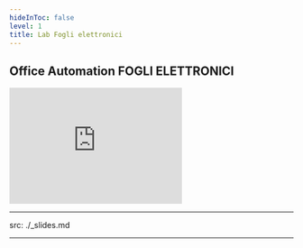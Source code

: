 ```yaml
---
hideInToc: false
level: 1
title: Lab Fogli elettronici
---
```


## Office Automation FOGLI ELETTRONICI

<iframe width="306" height="206" src="https://www.youtube.com/embed/videoseries?si=UVjTlWz0E1kQSzqm&amp;list=PLb9u-6V18qlopYxzPZY0pVL7V30042QU0" title="YouTube video player" frameborder="0" allow="accelerometer; autoplay; clipboard-write; encrypted-media; gyroscope; picture-in-picture; web-share" referrerpolicy="strict-origin-when-cross-origin" allowfullscreen></iframe>

<Toc columns="2" maxDepth="2" minDepth="2" mode="next" />

---
src: ./_slides.md

---
